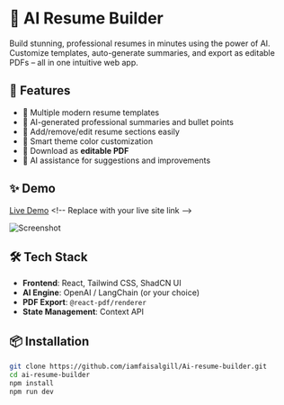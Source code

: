 # 🧠 AI Resume Builder

Build stunning, professional resumes in minutes using the power of AI.  
Customize templates, auto-generate summaries, and export as editable PDFs – all in one intuitive web app.

## 🚀 Features

- 🎨 Multiple modern resume templates
- 🤖 AI-generated professional summaries and bullet points
- 🧩 Add/remove/edit resume sections easily
- 🎯 Smart theme color customization
- 📄 Download as **editable PDF**
- 🧠 AI assistance for suggestions and improvements

## ✨ Demo

[Live Demo]([https://your-demo-link.com](https://ai-resume-builder-faisal.vercel.app/)) <!-- Replace with your live site link -->

![Screenshot](https://your-image-link.com) <!-- Optional: Add screenshots -->

## 🛠️ Tech Stack

- **Frontend**: React, Tailwind CSS, ShadCN UI
- **AI Engine**: OpenAI / LangChain (or your choice)
- **PDF Export**: `@react-pdf/renderer`
- **State Management**: Context API

## 📦 Installation

```bash
git clone https://github.com/iamfaisalgill/Ai-resume-builder.git
cd ai-resume-builder
npm install
npm run dev
